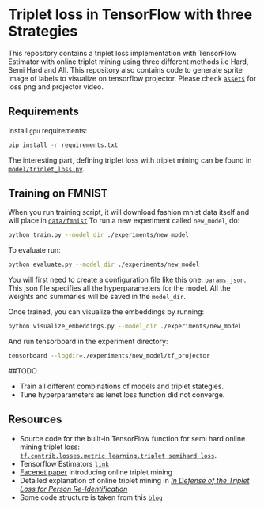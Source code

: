# Triplet loss in TensorFlow with three Strategies

This repository contains a triplet loss implementation with TensorFlow Estimator with online triplet mining using three different methods i.e Hard, Semi Hard and All. This repository also contains code to generate sprite image of labels to visualize on tensorflow projector. Please check [`assets`](assets) for loss png and projector video.


## Requirements


Install `gpu` requirements:
```bash
pip install -r requirements.txt
```

The interesting part, defining triplet loss with triplet mining can be found in [`model/triplet_loss.py`](model/triplet_loss.py).

## Training on FMNIST

When you run training script, it will download fashion mnist data itself and will place in [`data/fmnist`](data/fmnist)
To run a new experiment called `new_model`, do:
```bash
python train.py --model_dir ./experiments/new_model
```

To evaluate run:
```bash
python evaluate.py --model_dir ./experiments/new_model
```

You will first need to create a configuration file like this one: [`params.json`](experiments/batch_all/params.json).
This json file specifies all the hyperparameters for the model.
All the weights and summaries will be saved in the `model_dir`.

Once trained, you can visualize the embeddings by running:
```bash
python visualize_embeddings.py --model_dir ./experiments/new_model
```

And run tensorboard in the experiment directory:
```bash
tensorboard --logdir=./experiments/new_model/tf_projector
```

##TODO 
- Train all different combinations of models and triplet stategies.
- Tune hyperparameters as lenet loss function did not converge. 

## Resources

- Source code for the built-in TensorFlow function for semi hard online mining triplet loss: [`tf.contrib.losses.metric_learning.triplet_semihard_loss`][tf-triplet-loss].
- Tensorflow Estimators [`link`][link]
- [Facenet paper][facenet] introducing online triplet mining
- Detailed explanation of online triplet mining in [*In Defense of the Triplet Loss for Person Re-Identification*][in-defense]
- Some code structure is taken from this [`blog`][blog]

[link]: https://github.com/guillaumegenthial/tf-estimator-basics
[facenet]: https://arxiv.org/abs/1503.03832
[in-defense]: https://arxiv.org/abs/1703.07737
[tf-triplet-loss]: https://www.tensorflow.org/api_docs/python/tf/contrib/losses/metric_learning/triplet_semihard_loss
[blog]: https://omoindrot.github.io/triplet-loss
